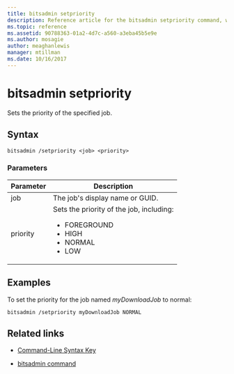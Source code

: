 ```yaml
---
title: bitsadmin setpriority
description: Reference article for the bitsadmin setpriority command, which sets the priority of the specified job.
ms.topic: reference
ms.assetid: 90788363-01a2-4d7c-a560-a3eba45b5e9e
ms.author: mosagie
author: meaghanlewis
manager: mtillman
ms.date: 10/16/2017
---
```


# bitsadmin setpriority

Sets the priority of the specified job.

## Syntax

```
bitsadmin /setpriority <job> <priority>
```

### Parameters

| Parameter | Description |
| --------- | ----------- |
| job | The job's display name or GUID. |
| priority | Sets the priority of the job, including:<ul><li>FOREGROUND</li><li>HIGH</li><li>NORMAL</li><li>LOW</li></ul> |

## Examples

To set the priority for the job named *myDownloadJob* to normal:

```
bitsadmin /setpriority myDownloadJob NORMAL
```

## Related links

- [Command-Line Syntax Key](command-line-syntax-key.md)

- [bitsadmin command](bitsadmin.md)
